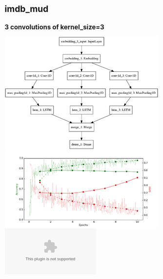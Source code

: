 # imdb_mud

## 3 convolutions of kernel_size=3

![diagram](https://github.com/ayenter/imdb_mud/blob/master/model_1/m1_diagram.png)
![graph](https://github.com/ayenter/imdb_mud/blob/master/model_1/m1_r1_e10_graph.png)
![data](https://github.com/ayenter/imdb_mud/blob/master/model_1/m1_data.csv)